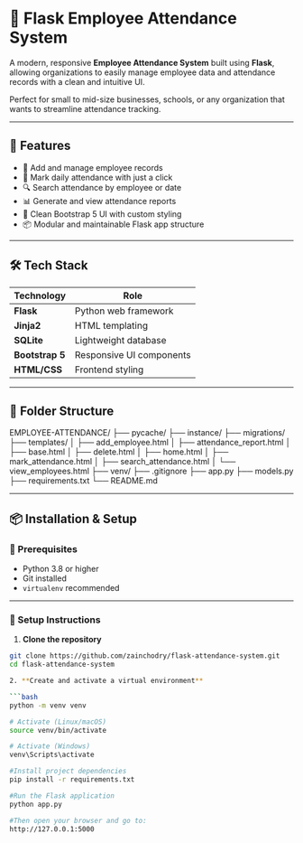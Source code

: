 # 🏢 Flask Employee Attendance System

A modern, responsive **Employee Attendance System** built using **Flask**, allowing organizations to easily manage employee data and attendance records with a clean and intuitive UI.

Perfect for small to mid-size businesses, schools, or any organization that wants to streamline attendance tracking.

---

## 🚀 Features

- 👤 Add and manage employee records  
- 📅 Mark daily attendance with just a click  
- 🔍 Search attendance by employee or date  
- 📊 Generate and view attendance reports  
- 🧼 Clean Bootstrap 5 UI with custom styling  
- 📦 Modular and maintainable Flask app structure  

---

## 🛠️ Tech Stack

| Technology     | Role                         |
|----------------|------------------------------|
| **Flask**      | Python web framework         |
| **Jinja2**     | HTML templating              |
| **SQLite**     | Lightweight database         |
| **Bootstrap 5**| Responsive UI components     |
| **HTML/CSS**   | Frontend styling             |


---

## 📁 Folder Structure

EMPLOYEE-ATTENDANCE/
├── pycache/
├── instance/
├── migrations/
├── templates/
│ ├── add_employee.html
│ ├── attendance_report.html
│ ├── base.html
│ ├── delete.html
│ ├── home.html
│ ├── mark_attendance.html
│ ├── search_attendance.html
│ └── view_employees.html
├── venv/
├── .gitignore
├── app.py
├── models.py
├── requirements.txt
└── README.md


---

## 📦 Installation & Setup

### 🧰 Prerequisites

- Python 3.8 or higher
- Git installed
- `virtualenv` recommended

---

### 🔧 Setup Instructions

1. **Clone the repository**

```bash
git clone https://github.com/zainchodry/flask-attendance-system.git
cd flask-attendance-system

2. **Create and activate a virtual environment**

```bash
python -m venv venv

# Activate (Linux/macOS)
source venv/bin/activate

# Activate (Windows)
venv\Scripts\activate

#Install project dependencies
pip install -r requirements.txt

#Run the Flask application
python app.py

#Then open your browser and go to:
http://127.0.0.1:5000



